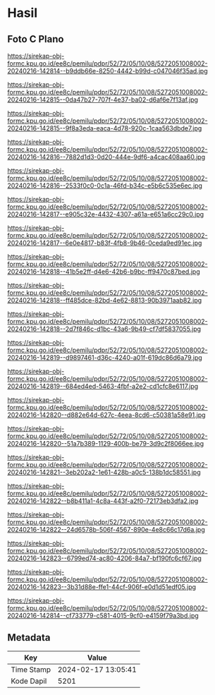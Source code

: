 # Hasil

## Foto C Plano

https://sirekap-obj-formc.kpu.go.id/ee8c/pemilu/pdpr/52/72/05/10/08/5272051008002-20240216-142814--b9ddb66e-8250-4442-b99d-c047046f35ad.jpg

https://sirekap-obj-formc.kpu.go.id/ee8c/pemilu/pdpr/52/72/05/10/08/5272051008002-20240216-142815--0da47b27-707f-4e37-ba02-d6af6e7f13af.jpg

https://sirekap-obj-formc.kpu.go.id/ee8c/pemilu/pdpr/52/72/05/10/08/5272051008002-20240216-142815--9f8a3eda-eaca-4d78-920c-1caa563dbde7.jpg

https://sirekap-obj-formc.kpu.go.id/ee8c/pemilu/pdpr/52/72/05/10/08/5272051008002-20240216-142816--7882d1d3-0d20-444e-9df6-a4cac408aa60.jpg

https://sirekap-obj-formc.kpu.go.id/ee8c/pemilu/pdpr/52/72/05/10/08/5272051008002-20240216-142816--2533f0c0-0c1a-46fd-b34c-e5b6c535e6ec.jpg

https://sirekap-obj-formc.kpu.go.id/ee8c/pemilu/pdpr/52/72/05/10/08/5272051008002-20240216-142817--e905c32e-4432-4307-a61a-e651a6cc29c0.jpg

https://sirekap-obj-formc.kpu.go.id/ee8c/pemilu/pdpr/52/72/05/10/08/5272051008002-20240216-142817--6e0e4817-b83f-4fb8-9b46-0ceda9ed91ec.jpg

https://sirekap-obj-formc.kpu.go.id/ee8c/pemilu/pdpr/52/72/05/10/08/5272051008002-20240216-142818--41b5e2ff-d4e6-42b6-b9bc-ff9470c87bed.jpg

https://sirekap-obj-formc.kpu.go.id/ee8c/pemilu/pdpr/52/72/05/10/08/5272051008002-20240216-142818--ff485dce-82bd-4e62-8813-90b3971aab82.jpg

https://sirekap-obj-formc.kpu.go.id/ee8c/pemilu/pdpr/52/72/05/10/08/5272051008002-20240216-142818--2d7f846c-d1bc-43a6-9b49-cf7df5837055.jpg

https://sirekap-obj-formc.kpu.go.id/ee8c/pemilu/pdpr/52/72/05/10/08/5272051008002-20240216-142819--d9897461-d36c-4240-a01f-619dc86d6a79.jpg

https://sirekap-obj-formc.kpu.go.id/ee8c/pemilu/pdpr/52/72/05/10/08/5272051008002-20240216-142819--684ed4ed-5463-4fbf-a2e2-cd1cfc8e6117.jpg

https://sirekap-obj-formc.kpu.go.id/ee8c/pemilu/pdpr/52/72/05/10/08/5272051008002-20240216-142820--d882e64d-627c-4eea-8cd6-c50381a58e91.jpg

https://sirekap-obj-formc.kpu.go.id/ee8c/pemilu/pdpr/52/72/05/10/08/5272051008002-20240216-142820--51a7b389-1129-400b-be79-3d9c2f8066ee.jpg

https://sirekap-obj-formc.kpu.go.id/ee8c/pemilu/pdpr/52/72/05/10/08/5272051008002-20240216-142821--3eb202a2-1e61-428b-a0c5-138b1dc58551.jpg

https://sirekap-obj-formc.kpu.go.id/ee8c/pemilu/pdpr/52/72/05/10/08/5272051008002-20240216-142822--b8b411a1-4c8a-443f-a2f0-72173eb3dfa2.jpg

https://sirekap-obj-formc.kpu.go.id/ee8c/pemilu/pdpr/52/72/05/10/08/5272051008002-20240216-142822--24d6578b-506f-4567-890e-4e8c66c17d6a.jpg

https://sirekap-obj-formc.kpu.go.id/ee8c/pemilu/pdpr/52/72/05/10/08/5272051008002-20240216-142823--6799ed74-ac80-4206-84a7-bf190fc6cf67.jpg

https://sirekap-obj-formc.kpu.go.id/ee8c/pemilu/pdpr/52/72/05/10/08/5272051008002-20240216-142823--3b31d88e-ffe1-44cf-906f-e0d1d51edf05.jpg

https://sirekap-obj-formc.kpu.go.id/ee8c/pemilu/pdpr/52/72/05/10/08/5272051008002-20240216-142814--cf733779-c581-4015-9cf0-e4159f79a3bd.jpg


## Metadata

| Key        | Value               |
| ---------- | ------------------- |
| Time Stamp | 2024-02-17 13:05:41 |
| Kode Dapil | 5201                |



